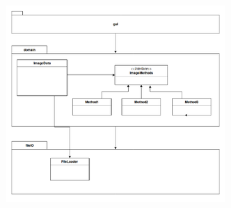 ![pakkaus/luokkakaavio_SIP](https://github.com/tumajote/ot-harjoitustyo/blob/master/dokumentaatio/SIP.png)
